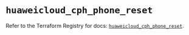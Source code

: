 # `huaweicloud_cph_phone_reset`

Refer to the Terraform Registry for docs: [`huaweicloud_cph_phone_reset`](https://registry.terraform.io/providers/huaweicloud/huaweicloud/1.71.1/docs/resources/cph_phone_reset).
